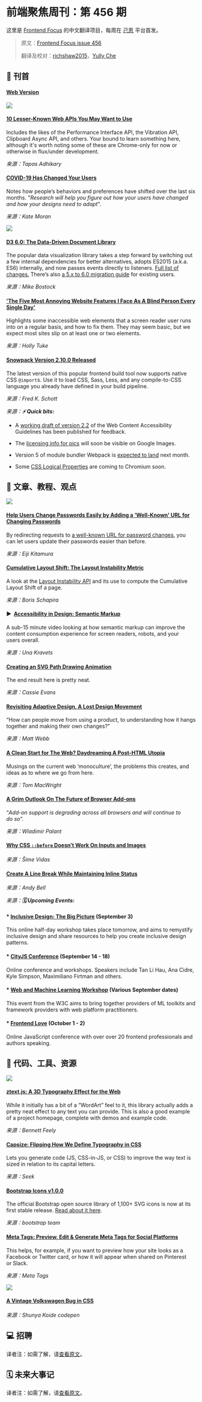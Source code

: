 # 前端聚焦周刊：第 456 期

这里是 [Frontend Focus](https://frontendfoc.us/latest) 的中文翻译项目，每周在 [己思](https://ohmyrss.com/?fef) 平台首发。

> 原文：[Frontend Focus issue 456](https://frontendfoc.us/issues/456)
> 
> 翻译及校对：[richshaw2015](https://github.com/richshaw2015)，[Yully Che](https://github.com/chechebecomestrong)

## 🚀 刊首

#### [Web Version](https://frontendfoc.us/link/94466/rss)

[![](https://res.cloudinary.com/cpress/image/upload/w_1280,e_sharpen:60/v1599053973/lara3mjogjaeehlzm3fd.jpg)](https://frontendfoc.us/link/94467/rss)

#### [10 Lesser-Known Web APIs You May Want to Use](https://frontendfoc.us/link/94467/rss "blog.greenroots.info")

Includes the likes of the Performance Interface API, the Vibration API, Clipboard Async API, and others. Your bound to learn something here, although it's worth noting some of these are Chrome-only for now or otherwise in flux/under development.

*来源：Tapas Adhikary*

#### [COVID-19 Has Changed Your Users](https://frontendfoc.us/link/94468/rss "www.nngroup.com")

Notes how people’s behaviors and preferences have shifted over the last six months. "_Research will help you figure out how your users have changed and how your designs need to adapt_".

*来源：Kate Moran*

[![](https://copm.s3.amazonaws.com/fdf43892.jpg)](https://frontendfoc.us/link/94469/rss)

#### [D3 6.0: The Data-Driven Document Library](https://frontendfoc.us/link/94470/rss "github.com")

The popular data visualization library takes a step forward by switching out a few internal dependencies for better alternatives, adopts ES2015 (a.k.a. ES6) internally, and now passes events directly to listeners. [Full list of changes.](https://frontendfoc.us/link/94471/rss) There’s also [a 5.x to 6.0 migration guide](https://frontendfoc.us/link/94472/rss) for existing users.

*来源：Mike Bostock*

#### ['The Five Most Annoying Website Features I Face As A Blind Person Every Single Day'](https://frontendfoc.us/link/94486/rss "bighack.org")

Highlights some inaccessible web elements that a screen reader user runs into on a regular basis, and how to fix them. They may seem basic, but we expect most sites slip on at least one or two elements.

*来源：Holly Tuke*

#### [Snowpack Version 2.10.0 Released](https://frontendfoc.us/link/94473/rss "github.com")

The latest version of this popular frontend build tool now supports native CSS `@import`s. Use it to load CSS, Sass, Less, and any compile-to-CSS language you already have defined in your build pipeline.

*来源：Fred K. Schott*

*来源：**⚡️ Quick bits:***

*   A [working draft of version 2.2](https://frontendfoc.us/link/94474/rss) of the Web Content Accessibility Guidelines has been published for feedback.

*   The [licensing info for pics](https://frontendfoc.us/link/94475/rss) will soon be visible on Google Images.

*   Version 5 of module bundler Webpack is [expected to land](https://frontendfoc.us/link/94476/rss) next month.

*   Some [CSS Logical Properties](https://frontendfoc.us/link/94477/rss) are coming to Chromium soon.

## 📙 文章、教程、观点

[![](https://res.cloudinary.com/cpress/image/upload/w_1280,e_sharpen:60/v1599057728/orrf7hesz1lys8ocg8fq.png)](https://frontendfoc.us/link/94484/rss)

#### [Help Users Change Passwords Easily by Adding a 'Well-Known' URL for Changing Passwords](https://frontendfoc.us/link/94484/rss "web.dev")

By redirecting requests to [a well-known URL for password changes](https://frontendfoc.us/link/94485/rss), you can let users update their passwords easier than before.

*来源：Eiji Kitamura*

#### [Cumulative Layout Shift: The Layout Instability Metric](https://frontendfoc.us/link/94482/rss "blog.dareboost.com")

A look at the [Layout Instability API](https://frontendfoc.us/link/94483/rss) and its use to compute the Cumulative Layout Shift of a page.

*来源：Boris Schapira*

#### ▶  [Accessibility in Design: Semantic Markup](https://frontendfoc.us/link/94487/rss "www.youtube.com")

A sub-15 minute video looking at how semantic markup can improve the content consumption experience for screen readers, robots, and your users overall.

*来源：Una Kravets*

#### [Creating an SVG Path Drawing Animation](https://frontendfoc.us/link/94492/rss "www.cassie.codes")

The end result here is pretty neat.

*来源：Cassie Evans*

#### [Revisiting Adaptive Design, A Lost Design Movement](https://frontendfoc.us/link/94489/rss "interconnected.org")

“How can people move from using a product, to understanding how it hangs together and making their own changes?”

*来源：Matt Webb*

#### [A Clean Start for The Web? Daydreaming A Post-HTML Utopia](https://frontendfoc.us/link/94490/rss "macwright.com")

Musings on the current web ‘monoculture’, the problems this creates, and ideas as to where we go from here.

*来源：Tom MacWright*

#### [A Grim Outlook On The Future of Browser Add-ons](https://frontendfoc.us/link/94491/rss "palant.info")

“_Add-on support is degrading across all browsers and will continue to do so_”.

*来源：Wladimir Palant*

#### [Why CSS `::before` Doesn’t Work On Inputs and Images](https://frontendfoc.us/link/94493/rss "webplatform.news")

*来源：Šime Vidas*

#### [Create A Line Break While Maintaining Inline Status](https://frontendfoc.us/link/94494/rss "piccalil.li")

*来源：Andy Bell*

*来源：**🗓 Upcoming Events:***

#### *   **[Inclusive Design: The Big Picture](https://frontendfoc.us/link/94495/rss)** (September 3)

This online half-day workshop takes place tomorrow, and aims to remystify inclusive design and share resources to help you create inclusive design patterns.

#### *   **[CityJS Conference](https://frontendfoc.us/link/94496/rss)** (September 14 - 18)

Online conference and workshops. Speakers include Tan Li Hau, Ana Cidre, Kyle Simpson, Maximiliano Firtman and others.

#### *   **[Web and Machine Learning Workshop](https://frontendfoc.us/link/94497/rss)** (Various September dates)

This event from the W3C aims to bring together providers of ML toolkits and framework providers with web platform practitioners.

#### *   **[Frontend Love](https://frontendfoc.us/link/94498/rss)** (October 1 - 2)

Online JavaScript conference with over over 20 frontend professionals and authors speaking.

## 🔧 代码、工具、资源

[![](https://res.cloudinary.com/cpress/image/upload/w_1280,e_sharpen:60/ufpqyd8u3vr45ekuffzr.jpg)](https://frontendfoc.us/link/94499/rss)

#### [ztext.js: A 3D Typography Effect for the Web](https://frontendfoc.us/link/94499/rss "bennettfeely.com")

While it initially has a bit of a “WordArt” feel to it, this library actually adds a pretty neat effect to any text you can provide. This is also a good example of a project homepage, complete with demos and example code.

*来源：Bennett Feely*

#### [Capsize: Flipping How We Define Typography in CSS](https://frontendfoc.us/link/94500/rss "seek-oss.github.io")

Lets you generate code (JS, CSS-in-JS, or CSS) to improve the way text is sized in relation to its capital letters.

*来源：Seek*

#### [Bootstrap Icons v1.0.0](https://frontendfoc.us/link/94502/rss "icons.getbootstrap.com")

The official Bootstrap open source library of 1,100+ SVG icons is now at its first stable release. [Read about it here](https://frontendfoc.us/link/94503/rss).

*来源：bootstrap team*

#### [Meta Tags: Preview, Edit & Generate Meta Tags for Social Platforms](https://frontendfoc.us/link/94504/rss "metatags.io")

This helps, for example, if you want to preview how your site looks as a Facebook or Twitter card, or how it will appear when shared on Pinterest or Slack.

*来源：Meta Tags*

[![](https://res.cloudinary.com/cpress/image/upload/w_1280,e_sharpen:60/v1599053568/d9ixi9okrnmggg4k2edv.png)](https://frontendfoc.us/link/94505/rss)

#### [A Vintage Volkswagen Bug in CSS](https://frontendfoc.us/link/94505/rss "codepen.io")

*来源：Shunya Koide codepen*

## 💻 招聘

译者注：如需了解，请[查看原文](https://frontendfoc.us/issues/456)。

## 🗓 未来大事记

译者注：如需了解，请[查看原文](https://frontendfoc.us/issues/456)。

